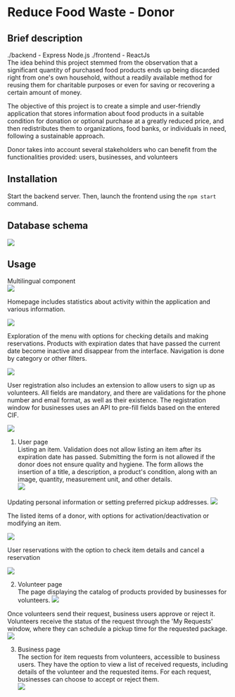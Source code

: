 # Reduce Food Waste - Donor

## Brief description
./backend - Express Node.js
./frontend - ReactJs <br/>
The idea behind this project stemmed from the observation that a significant quantity of purchased food products ends up being discarded right from one's own household, without a readily available method for reusing them for charitable purposes or even for saving or recovering a certain amount of money.

The objective of this project is to create a simple and user-friendly application that stores information about food products in a suitable condition for donation or optional purchase at a greatly reduced price, and then redistributes them to organizations, food banks, or individuals in need, following a sustainable approach.

Donor takes into account several stakeholders who can benefit from the functionalities provided: users, businesses, and volunteers
## Installation
Start the backend server. Then, launch the frontend using the `npm start` command.
## Database schema
![](./frontend/screenshots/db.png)

## Usage

Multilingual component <br/>
![](./frontend/screenshots/header.png)

Homepage includes statistics about activity within the application and various information.

![](./frontend/screenshots/menu.png)

Exploration of the menu with options for checking details and making reservations. Products with expiration dates that have passed the current date become inactive and disappear from the interface. Navigation is done by category or other filters.

![](./frontend/screenshots/explore.png)

User registration also includes an extension to allow users to sign up as volunteers. All fields are mandatory, and there are validations for the phone number and email format, as well as their existence. The registration window for businesses uses an API to pre-fill fields based on the entered CIF.

![](./frontend/screenshots/register.png)

1. User page <br/>
Listing an item. Validation does not allow listing an item after its expiration date has passed. Submitting the form is not allowed if the donor does not ensure quality and hygiene. The form allows the insertion of a title, a description, a product's condition, along with an image, quantity, measurement unit, and other details. <br/>
![](./frontend/screenshots/listing%20form.png)

Updating personal information or setting preferred pickup addresses.
![](./frontend/screenshots/user%20setting.png)

The listed items of a donor, with options for activation/deactivation or modifying an item.

![](./frontend/screenshots/listing.png)

User reservations with the option to check item details and cancel a reservation

![](./frontend/screenshots/reservations.png)

2. Volunteer page <br/>
The page displaying the catalog of products provided by businesses for volunteers.
![](./frontend/screenshots/volunteer%20explore.png)


Once volunteers send their request, business users approve or reject it. Volunteers receive the status of the request through the 'My Requests' window, where they can schedule a pickup time for the requested package.
![](./frontend/screenshots/volunteer%20requests%20status.png)

3. Business page <br/>
The section for item requests from volunteers, accessible to business users. They have the option to view a list of received requests, including details of the volunteer and the requested items. For each request, businesses can choose to accept or reject them. <br/>
![](./frontend/screenshots/volunteer%20requests.png)